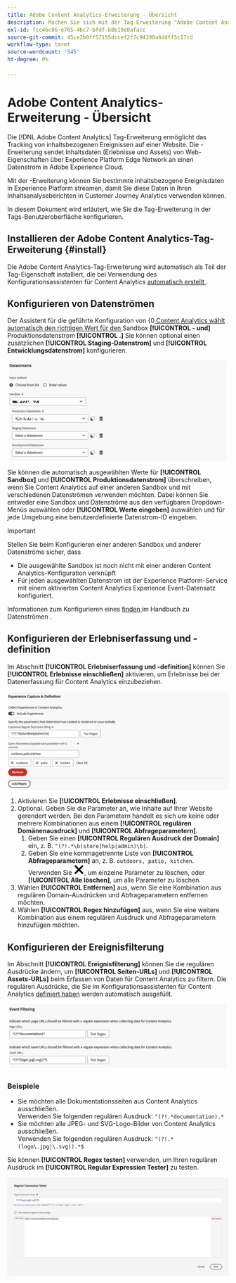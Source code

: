 ```yaml
---
title: Adobe Content Analytics-Erweiterung - Übersicht
description: Machen Sie sich mit der Tag-Erweiterung "Adobe Content Analytics" in Adobe Experience Platform vertraut.
exl-id: fcc46c86-e765-4bc7-bfdf-b8b10e8afacc
source-git-commit: 45ce2b0ff57155dccef2f7c94390a6ddff5c17cd
workflow-type: tm+mt
source-wordcount: '545'
ht-degree: 0%

---
```


# Adobe Content Analytics-Erweiterung - Übersicht

Die [!DNL Adobe Content Analytics] Tag-Erweiterung ermöglicht das Tracking von inhaltsbezogenen Ereignissen auf einer Website. Die -Erweiterung sendet Inhaltsdaten (Erlebnisse und Assets) von Web-Eigenschaften über Experience Platform Edge Network an einen Datenstrom in Adobe Experience Cloud.

Mit der -Erweiterung können Sie bestimmte inhaltsbezogene Ereignisdaten in Experience Platform streamen, damit Sie diese Daten in Ihren Inhaltsanalyseberichten in Customer Journey Analytics verwenden können.

In diesem Dokument wird erläutert, wie Sie die Tag-Erweiterung in der Tags-Benutzeroberfläche konfigurieren.

## Installieren der Adobe Content Analytics-Tag-Erweiterung {#install}

Die Adobe Content Analytics-Tag-Erweiterung wird automatisch als Teil der Tag-Eigenschaft installiert, die bei Verwendung des Konfigurationsassistenten für Content Analytics [automatisch erstellt ](https://experienceleague.adobe.com/en/docs/analytics-platform/using/content-analytics/configuration/guided).

<!--
### Manual installation

In case of a manual configuration, the Adobe Content Analytics tag extension needs a property to be installed on. If you have not done so already, see the documentation on [creating a tag property](https://experienceleague.adobe.com/en/docs/platform-learn/implement-in-websites/configure-tags/create-a-property).

After you have created a property or when you select the property created using the [Content Analytics guided configuration wizard](https://experienceleague.adobe.com/en/docs/analytics-platform/using/content-analytics/configuration/guided), open the property and select the **[!UICONTROL Extensions]** tab on the left side bar.

Select the **[!UICONTROL Catalog]** tab. From the list of available extensions, find the **[!DNL Adobe Content Analytics]** extension and select **[!UICONTROL Install]**.

![Image showing the Tags UI with the Web SDK extension selected](assets/aca-tag-install.png)

After selecting **[!UICONTROL Install]**, you must configure the Adobe Content Analytics tag extension and save the configuration.
-->

<!--
## Configure schema

The [Content Analytics guided configuration wizard](https://experienceleague.adobe.com/en/docs/analytics-platform/using/content-analytics/configuration/guided) automatically populates the proper value for the **[!UICONTROL Tenant Schema Name]**. 

![Image that shows the Schema configuration of the Adobe Content Analytics tag extension in the Tags UI](assets/aca-tag-schema.png)

>[!WARNING]
>
>Do not modify the value for **[!UICONTROL Tenant Schema Name]**.

-->

## Konfigurieren von Datenströmen

Der Assistent für die geführte Konfiguration von {0[ Content Analytics wählt automatisch den richtigen Wert für den ](https://experienceleague.adobe.com/en/docs/analytics-platform/using/content-analytics/configuration/guided)Sandbox **[!UICONTROL - und]** Produktionsdatenstrom **[!UICONTROL .]** Sie können optional einen zusätzlichen **[!UICONTROL Staging-Datenstrom]** und **[!UICONTROL Entwicklungsdatenstrom]** konfigurieren.

![Bild, das die Konfiguration der Datenströme der Tag-Erweiterung &quot;Adobe Content Analytics&quot; in der Tags-Benutzeroberfläche anzeigt](assets/aca-tag-datastreams.png)

Sie können die automatisch ausgewählten Werte für **[!UICONTROL Sandbox]** und **[!UICONTROL Produktionsdatenstrom]** überschreiben, wenn Sie Content Analytics auf einer anderen Sandbox und mit verschiedenen Datenströmen verwenden möchten. Dabei können Sie entweder eine Sandbox und Datenströme aus den verfügbaren Dropdown-Menüs auswählen oder **[!UICONTROL Werte eingeben]** auswählen und für jede Umgebung eine benutzerdefinierte Datenstrom-ID eingeben.

>[!IMPORTANT]
>
>Stellen Sie beim Konfigurieren einer anderen Sandbox und anderer Datenströme sicher, dass
>
>* Die ausgewählte Sandbox ist noch nicht mit einer anderen Content Analytics-Konfiguration verknüpft
>* Für jeden ausgewählten Datenstrom ist der Experience Platform-Service mit einem aktivierten Content Analytics Experience Event-Datensatz konfiguriert.

Informationen zum Konfigurieren eines [ finden ](../../../../datastreams/overview.md) im Handbuch zu Datenströmen .

## Konfigurieren der Erlebniserfassung und -definition

Im Abschnitt **[!UICONTROL Erlebniserfassung und -definition]** können Sie **[!UICONTROL Erlebnisse einschließen]** aktivieren, um Erlebnisse bei der Datenerfassung für Content Analytics einzubeziehen.

![Bild mit dem Abschnitt „Erlebniserfassung und -definition“ in der Erweiterung](assets/aca-tag-experiencecapture.png)

1. Aktivieren Sie **[!UICONTROL Erlebnisse einschließen]**.
1. Optional. Geben Sie die Parameter an, wie Inhalte auf Ihrer Website gerendert werden. Bei den Parametern handelt es sich um keine oder mehrere Kombinationen aus einem **[!UICONTROL regulären Domänenausdruck]** und **[!UICONTROL Abfrageparametern]**.
   1. Geben Sie einen **[!UICONTROL Regulären Ausdruck der Domain]** ein, z. B. `^(?!.*\b(store|help|admin)\b)`.
   1. Geben Sie eine kommagetrennte Liste von **[!UICONTROL Abfrageparametern]** an, z. B. `outdoors, patio, kitchen`.
Verwenden Sie ![Schließen](./assets/CrossSize300.svg), um einzelne Parameter zu löschen, oder **[!UICONTROL Alle löschen]**, um alle Parameter zu löschen.
1. Wählen **[!UICONTROL Entfernen]** aus, wenn Sie eine Kombination aus regulären Domain-Ausdrücken und Abfrageparametern entfernen möchten.
1. Wählen **[!UICONTROL Regex hinzufügen]** aus, wenn Sie eine weitere Kombination aus einem regulären Ausdruck und Abfrageparametern hinzufügen möchten.

## Konfigurieren der Ereignisfilterung

Im Abschnitt **[!UICONTROL Ereignisfilterung]** können Sie die regulären Ausdrücke ändern, um **[!UICONTROL Seiten-URLs]** und **[!UICONTROL Assets-URLs]** beim Erfassen von Daten für Content Analytics zu filtern. Die regulären Ausdrücke, die Sie im Konfigurationsassistenten für Content Analytics [definiert haben](https://experienceleague.adobe.com/en/docs/analytics-platform/using/content-analytics/configuration/guided) werden automatisch ausgefüllt.

![Bild mit den Ereignisfiltereinstellungen der Adobe Content Analytics-Tag-Erweiterung in der Tags-Benutzeroberfläche](assets/aca-tag-eventfiltering.png)


### Beispiele

* Sie möchten alle Dokumentationsseiten aus Content Analytics ausschließen.<br/>Verwenden Sie folgenden regulären Ausdruck: `^(?!.*documentation).*`
* Sie möchten alle JPEG- und SVG-Logo-Bilder von Content Analytics ausschließen.<br/>Verwenden Sie folgenden regulären Ausdruck: `^(?!.*(logo\.jpg|\.svg)).*$`

Sie können **[!UICONTROL Regex testen]** verwenden, um Ihren regulären Ausdruck im **[!UICONTROL Regular Expression Tester]** zu testen.

![Abbildung mit dem Tester für reguläre Ausdrücke der Adobe Content Analytics-Tag-Erweiterung in der Tags-Benutzeroberfläche](assets/aca-tag-regextester.png)

